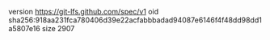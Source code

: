 version https://git-lfs.github.com/spec/v1
oid sha256:918aa231fca780406d39e22acfabbbadad94087e6146f4f48dd98dd1a5807e16
size 2907

